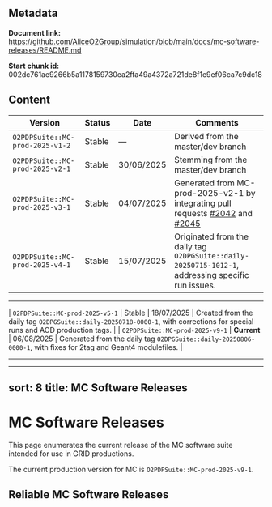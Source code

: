 ## Metadata

**Document link:** https://github.com/AliceO2Group/simulation/blob/main/docs/mc-software-releases/README.md

**Start chunk id:** 002dc761ae9266b5a1178159730ea2ffa49a4372a721de8f1e9ef06ca7c9dc18

## Content

| Version                         | Status  | Date       | Comments                                                                                       |
|---------------------------------|---------|------------|------------------------------------------------------------------------------------------------|
| `O2PDPSuite::MC-prod-2025-v1-2` | Stable  | —          | Derived from the master/dev branch                                                             |
| `O2PDPSuite::MC-prod-2025-v2-1` | Stable  | 30/06/2025 | Stemming from the master/dev branch                                                            |
| `O2PDPSuite::MC-prod-2025-v3-1` | Stable  | 04/07/2025 | Generated from MC-prod-2025-v2-1 by integrating pull requests [#2042](https://github.com/AliceO2Group/O2DPG/pull/2042) and [#2045](https://github.com/AliceO2Group/O2DPG/pull/2045) |
| `O2PDPSuite::MC-prod-2025-v4-1` | Stable  | 15/07/2025 | Originated from the daily tag `O2DPGSuite::daily-20250715-1012-1`, addressing specific run issues. |

---

| `O2PDPSuite::MC-prod-2025-v5-1` | Stable | 18/07/2025 | Created from the daily tag `O2DPGSuite::daily-20250718-0000-1`, with corrections for special runs and AOD production tags. |
| `O2PDPSuite::MC-prod-2025-v9-1` | **Current** | 06/08/2025 | Generated from the daily tag `O2DPGSuite::daily-20250806-0000-1`, with fixes for 2tag and Geant4 modulefiles. |

---

---
sort: 8
title: MC Software Releases
---

# MC Software Releases

This page enumerates the current release of the MC software suite intended for use in GRID productions.

The current production version for MC is `O2PDPSuite::MC-prod-2025-v9-1`.

## Reliable MC Software Releases